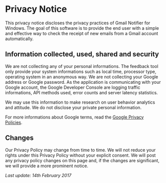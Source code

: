 # Privacy Notice

This privacy notice discloses the privacy practices of Gmail Notifier for Windows. The goal of this software is to provide the end user with a simple and effective way to check the receipt of new emails from a Gmail account automatically.

## Information collected, used, shared and security

We are not collecting any of your personal informations. The feedback tool only provide your system informations such as local time, processor type, operating system in an anonymous way. We are not collecting your Google address or Google password. As the application is communicating with your Google account, the Google Developer Console are logging traffic informations, API methods used, error counts and server latency statistics.

We may use this information to make research on user behavior analytics and attitude. We do not disclose your private personal information.

For more informations about Google terms, read the [Google Privacy Policies](https://www.google.fr/intl/en/policies/privacy).

## Changes

Our Privacy Policy may change from time to time. We will not reduce your rights under this Privacy Policy without your explicit consent. We will post any privacy policy changes on this page and, if the changes are significant, we will provide a more prominent notice.

*Last update: 14th February 2017*